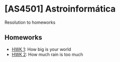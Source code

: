 # [AS4501] Astroinformática
Resolution to homeworks

## Homeworks

- [HWK 1](Tarea_1/tarea_1.ipynb): How big is your world
- [HWK 2](Tarea_2/tarea_2.ipynb): How much rain is too much
